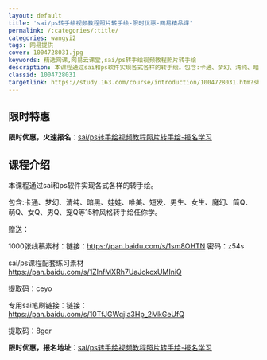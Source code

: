 ```yaml
---
layout: default
title: 'sai/ps转手绘视频教程照片转手绘-限时优惠-网易精品课'
permalink: /:categories/:title/
categories: wangyi2
tags: 网易提供
cover: 1004728031.jpg
keywords: 精选网课,网易云课堂,sai/ps转手绘视频教程照片转手绘
description: 本课程通过sai和ps软件实现各式各样的转手绘。包含:卡通、梦幻、清纯、暗黑、娃娃、唯美、短发、男生、女生、魔幻、简Q、
classid: 1004728031
targetlink: https://study.163.com/course/introduction/1004728031.htm?share=1&shareId=1025206652&utm_campaign=share&utm_medium=iphoneShare&utm_source=&utm_u=1025206652
---
```


## 限时特惠

**限时优惠，火速报名**：[sai/ps转手绘视频教程照片转手绘-报名学习](https://study.163.com/course/introduction/1004728031.htm?share=1&shareId=1025206652&utm_campaign=share&utm_medium=iphoneShare&utm_source=&utm_u=1025206652)

## 课程介绍

本课程通过sai和ps软件实现各式各样的转手绘。

包含:卡通、梦幻、清纯、暗黑、娃娃、唯美、短发、男生、女生、魔幻、简Q、萌Q、女Q、男Q、宠Q等15种风格转手绘任你学。

赠送：

1000张线稿素材：链接：https://pan.baidu.com/s/1sm8OHTN 密码：z54s

sai/ps课程配套练习素材 https://pan.baidu.com/s/1ZlnfMXRh7UaJokoxUMIniQ  

提取码：ceyo 

专用sai笔刷链接：链接： https://pan.baidu.com/s/10TfJGWqjIa3Hp_2MkGeUfQ  

提取码：8gqr

**限时优惠，报名地址**：[sai/ps转手绘视频教程照片转手绘-报名学习](https://study.163.com/course/introduction/1004728031.htm?share=1&shareId=1025206652&utm_campaign=share&utm_medium=iphoneShare&utm_source=&utm_u=1025206652)

